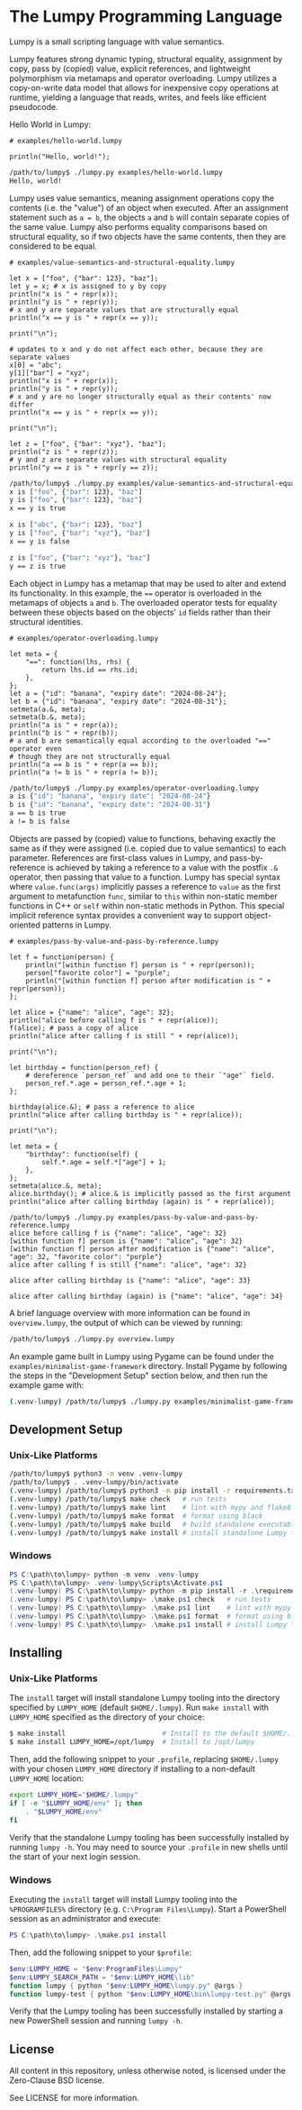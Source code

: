 The Lumpy Programming Language
==============================

Lumpy is a small scripting language with value semantics.

Lumpy features strong dynamic typing, structural equality, assignment by copy,
pass by (copied) value, explicit references, and lightweight polymorphism via
metamaps and operator overloading. Lumpy utilizes a copy-on-write data model
that allows for inexpensive copy operations at runtime, yielding a language
that reads, writes, and feels like efficient pseudocode.

Hello World in Lumpy:

```
# examples/hello-world.lumpy

println("Hello, world!");
```

```sh
/path/to/lumpy$ ./lumpy.py examples/hello-world.lumpy
Hello, world!
```

Lumpy uses value semantics, meaning assignment operations copy the contents
(i.e. the "value") of an object when executed. After an assignment statement
such as `a = b`, the objects `a` and `b` will contain separate copies of the
same value. Lumpy also performs equality comparisons based on structural
equality, so if two objects have the same contents, then they are considered to
be equal.

```
# examples/value-semantics-and-structural-equality.lumpy

let x = ["foo", {"bar": 123}, "baz"];
let y = x; # x is assigned to y by copy
println("x is " + repr(x));
println("y is " + repr(y));
# x and y are separate values that are structurally equal
println("x == y is " + repr(x == y));

print("\n");

# updates to x and y do not affect each other, because they are separate values
x[0] = "abc";
y[1]["bar"] = "xyz";
println("x is " + repr(x));
println("y is " + repr(y));
# x and y are no longer structurally equal as their contents' now differ
println("x == y is " + repr(x == y));

print("\n");

let z = ["foo", {"bar": "xyz"}, "baz"];
println("z is " + repr(z));
# y and z are separate values with structural equality
println("y == z is " + repr(y == z));
```

```sh
/path/to/lumpy$ ./lumpy.py examples/value-semantics-and-structural-equality.lumpy
x is ["foo", {"bar": 123}, "baz"]
y is ["foo", {"bar": 123}, "baz"]
x == y is true

x is ["abc", {"bar": 123}, "baz"]
y is ["foo", {"bar": "xyz"}, "baz"]
x == y is false

z is ["foo", {"bar": "xyz"}, "baz"]
y == z is true
```

Each object in Lumpy has a metamap that may be used to alter and extend its
functionality. In this example, the `==` operator is overloaded in the metamaps
of objects `a` and `b`. The overloaded operator tests for equality between
these objects based on the objects' `id` fields rather than their structural
identities.

```
# examples/operator-overloading.lumpy

let meta = {
    "==": function(lhs, rhs) {
        return lhs.id == rhs.id;
    },
};
let a = {"id": "banana", "expiry date": "2024-08-24"};
let b = {"id": "banana", "expiry date": "2024-08-31"};
setmeta(a.&, meta);
setmeta(b.&, meta);
println("a is " + repr(a));
println("b is " + repr(b));
# a and b are semantically equal according to the overloaded "==" operator even
# though they are not structurally equal
println("a == b is " + repr(a == b));
println("a != b is " + repr(a != b));
```

```sh
/path/to/lumpy$ ./lumpy.py examples/operator-overloading.lumpy
a is {"id": "banana", "expiry date": "2024-08-24"}
b is {"id": "banana", "expiry date": "2024-08-31"}
a == b is true
a != b is false
```

Objects are passed by (copied) value to functions, behaving exactly the same as
if they were assigned (i.e. copied due to value semantics) to each parameter.
References are first-class values in Lumpy, and pass-by-reference is achieved
by taking a reference to a value with the postfix `.&` operator, then passing
that value to a function. Lumpy has special syntax where `value.func(args)`
implicitly passes a reference to `value` as the first argument to metafunction
`func`, similar to `this` within non-static member functions in C++ or `self`
within non-static methods in Python. This special implicit reference syntax
provides a convenient way to support object-oriented patterns in Lumpy.

```
# examples/pass-by-value-and-pass-by-reference.lumpy

let f = function(person) {
    println("[within function f] person is " + repr(person));
    person["favorite color"] = "purple";
    println("[within function f] person after modification is " + repr(person));
};

let alice = {"name": "alice", "age": 32};
println("alice before calling f is " + repr(alice));
f(alice); # pass a copy of alice
println("alice after calling f is still " + repr(alice));

print("\n");

let birthday = function(person_ref) {
    # dereference `person_ref` and add one to their `"age"` field.
    person_ref.*.age = person_ref.*.age + 1;
};

birthday(alice.&); # pass a reference to alice
println("alice after calling birthday is " + repr(alice));

print("\n");

let meta = {
    "birthday": function(self) {
        self.*.age = self.*["age"] + 1;
    },
};
setmeta(alice.&, meta);
alice.birthday(); # alice.& is implicitly passed as the first argument
println("alice after calling birthday (again) is " + repr(alice));
```

```
/path/to/lumpy$ ./lumpy.py examples/pass-by-value-and-pass-by-reference.lumpy
alice before calling f is {"name": "alice", "age": 32}
[within function f] person is {"name": "alice", "age": 32}
[within function f] person after modification is {"name": "alice", "age": 32, "favorite color": "purple"}
alice after calling f is still {"name": "alice", "age": 32}

alice after calling birthday is {"name": "alice", "age": 33}

alice after calling birthday (again) is {"name": "alice", "age": 34}
```

A brief language overview with more information can be found in
`overview.lumpy`, the output of which can be viewed by running:

```sh
/path/to/lumpy$ ./lumpy.py overview.lumpy
```

An example game built in Lumpy using Pygame can be found under the
`examples/minimalist-game-framework` directory. Install Pygame by following the
steps in the "Development Setup" section below, and then run the example game
with:

```sh
(.venv-lumpy) /path/to/lumpy$ ./lumpy.py examples/minimalist-game-framework/game.lumpy
```

## Development Setup

### Unix-Like Platforms

```sh
/path/to/lumpy$ python3 -m venv .venv-lumpy
/path/to/lumpy$ . .venv-lumpy/bin/activate
(.venv-lumpy) /path/to/lumpy$ python3 -m pip install -r requirements.txt
(.venv-lumpy) /path/to/lumpy$ make check   # run tests
(.venv-lumpy) /path/to/lumpy$ make lint    # lint with mypy and flake8
(.venv-lumpy) /path/to/lumpy$ make format  # format using black
(.venv-lumpy) /path/to/lumpy$ make build   # build standalone executable
(.venv-lumpy) /path/to/lumpy$ make install # install standalone Lumpy tooling
```

### Windows

```ps1
PS C:\path\to\lumpy> python -m venv .venv-lumpy
PS C:\path\to\lumpy> .venv-lumpy\Scripts\Activate.ps1
(.venv-lumpy) PS C:\path\to\lumpy> python -m pip install -r .\requirements.txt
(.venv-lumpy) PS C:\path\to\lumpy> .\make.ps1 check   # run tests
(.venv-lumpy) PS C:\path\to\lumpy> .\make.ps1 lint    # lint with mypy and flake8
(.venv-lumpy) PS C:\path\to\lumpy> .\make.ps1 format  # format using black
(.venv-lumpy) PS C:\path\to\lumpy> .\make.ps1 install # install Lumpy tooling
```

## Installing

### Unix-Like Platforms

The `install` target will install standalone Lumpy tooling into the directory
specified by `LUMPY_HOME` (default `$HOME/.lumpy`). Run `make install` with
`LUMPY_HOME` specified as the directory of your choice:

```sh
$ make install                        # Install to the default $HOME/.lumpy
$ make install LUMPY_HOME=/opt/lumpy  # Install to /opt/lumpy
```

Then, add the following snippet to your `.profile`, replacing `$HOME/.lumpy`
with your chosen `LUMPY_HOME` directory if installing to a non-default
`LUMPY_HOME` location:

```sh
export LUMPY_HOME="$HOME/.lumpy"
if [ -e "$LUMPY_HOME/env" ]; then
    . "$LUMPY_HOME/env"
fi
```

Verify that the standalone Lumpy tooling has been successfully installed by
running `lumpy -h`. You may need to source your `.profile` in new shells until
the start of your next login session.

### Windows

Executing the `install` target will install Lumpy tooling into the
`%PROGRAMFILES%` directory (e.g. `C:\Program Files\Lumpy`). Start a PowerShell
session as an administrator and execute:

```ps1
PS C:\path\to\lumpy> .\make.ps1 install
```

Then, add the following snippet to your `$profile`:

```ps1
$env:LUMPY_HOME = "$env:ProgramFiles\Lumpy"
$env:LUMPY_SEARCH_PATH = "$env:LUMPY_HOME\lib"
function lumpy { python "$env:LUMPY_HOME\lumpy.py" @args }
function lumpy-test { python "$env:LUMPY_HOME\bin\lumpy-test.py" @args }
```

Verify that the Lumpy tooling has been successfully installed by starting a new
PowerShell session and running `lumpy -h`.

## License
All content in this repository, unless otherwise noted, is licensed under the
Zero-Clause BSD license.

See LICENSE for more information.
